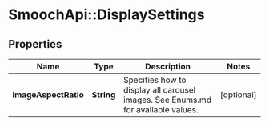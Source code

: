 # SmoochApi::DisplaySettings

## Properties
Name | Type | Description | Notes
------------ | ------------- | ------------- | -------------
**imageAspectRatio** | **String** | Specifies how to display all carousel images. See Enums.md for available values. | [optional] 


